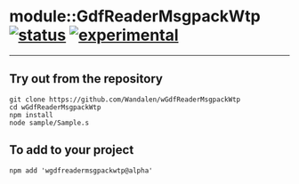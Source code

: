 
# module::GdfReaderMsgpackWtp  [![status](https://github.com/Wandalen/wGdfReaderMsgpackWtp/workflows/publish/badge.svg)](https://github.com/Wandalen/wGdfReaderMsgpackWtp/actions?query=workflow%3Apublish) [![experimental](https://img.shields.io/badge/stability-experimental-orange.svg)](https://github.com/emersion/stability-badges#experimental)

___

## Try out from the repository
```
git clone https://github.com/Wandalen/wGdfReaderMsgpackWtp
cd wGdfReaderMsgpackWtp
npm install
node sample/Sample.s
```

## To add to your project
```
npm add 'wgdfreadermsgpackwtp@alpha'
```




